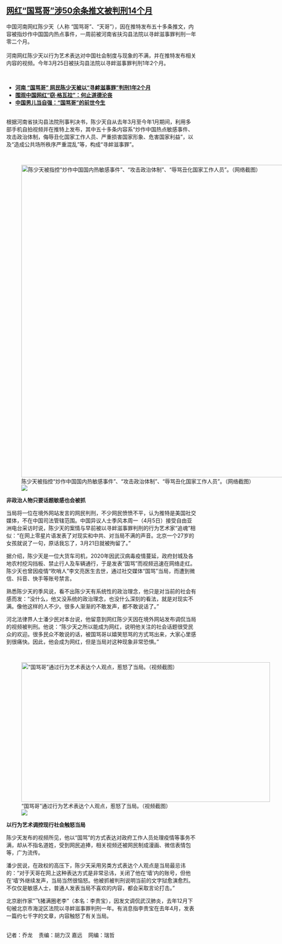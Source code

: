 <!--1617633856000-->
[网红“国骂哥”涉50余条推文被判刑14个月](https://www.rfa.org/mandarin/yataibaodao/meiti/ql1-04052021075145.html)
------

<p>中国河南网红陈少天（人称 “国骂哥”、“天哥”），因在推特发布五十多条推文，内容被指炒作中国国内热点事件，一周前被河南省扶沟县法院以寻衅滋事罪判刑一年零二个月。<br/><br/>河南网红陈少天以行为艺术表达对中国社会制度与现象的不满，并在推特发布相关内容的视频。今年3月25日被扶沟县法院以寻衅滋事罪判刑1年2个月。</p><p><br/></p><ul><li><strong><a href="https://www.rfa.org/mandarin/Xinwen/8-04022021115600.html">河南 “国骂哥” 网民陈少天被以“寻衅滋事罪”判刑1年2个月</a></strong></li><li><strong><a href="https://www.rfa.org/mandarin/zhuanlan/jiluzhongguo/jlzg-05202020134221.html">围观中国网红“窃·格瓦拉”：何止道德沦丧</a></strong></li><li><a href="https://www.rfa.org/mandarin/zhuanlan/jiluzhongguo/jlzg-05122020104011.html"><strong>中国男儿当自强：“国骂哥”的前世今生</strong></a></li></ul><p><br/>根据河南省扶沟县法院刑事判决书，陈少天自从去年3月至今年1月期间，利用多部手机自拍视频并在推特上发布，其中五十多条内容系“炒作中国热点敏感事件、攻击政治体制，侮辱丑化国家工作人员、严重损害国家形象、危害国家利益”，以及“造成公共场所秩序严重混乱”等，构成“寻衅滋事罪”。</p><p><br/></p><p><figure class="image-richtext image-inline captioned" style="width:2085px;"><img alt="陈少天被指控“炒作中国国内热敏感事件”、“攻击政治体制”、“辱骂丑化国家工作人员”。（网络截图）" height="830" src="https://www.rfa.org/mandarin/yataibaodao/meiti/ql1-04052021075145.html/m0405-ql1p3-4.jpg/@@images/d93466c9-4387-4243-a9f0-6ed24b52bfd7.jpeg" title="m0405-ql1p3-4.jpg" width="2085"/><figcaption class="image-caption">陈少天被指控“炒作中国国内热敏感事件”、“攻击政治体制”、“辱骂丑化国家工作人员”。（网络截图）</figcaption><small></small><div id="zoomattribute"><a data-caption="陈少天被指控“炒作中国国内热敏感事件”、“攻击政治体制”、“辱骂丑化国家工作人员”。（网络截图）" data-fancybox="" href="https://www.rfa.org/mandarin/yataibaodao/meiti/ql1-04052021075145.html/m0405-ql1p3-4.jpg" id="single_image" title="陈少天被指控“炒作中国国内热敏感事件”、“攻击政治体制”、“辱骂丑化国家工作人员”。（网络截图）"><img src="/++plone++rfa-resources/img/icon-zoom.png"/></a></div></figure></p><p><strong>非政治人物只要话题敏感也会被抓</strong></p><p>当局将一位在境外网站发言的网民判刑，不少网民愤愤不平，认为推特是美国社交媒体，不在中国司法管辖范围。中国异议人士季风本周一（4月5日）接受自由亚洲电台采访时说，陈少天的案情与早前被以寻衅滋事罪判刑的行为艺术家“追魂”相似：“在网上零星片语发表了对现实和中共、对当局不满的声音。北京一个27岁的女孩就说了一句，原话我忘了，3月21日就被拘留了。”</p><p>据介绍，陈少天是一位大货车司机，2020年因武汉病毒疫情蔓延，政府封城及各地农村挖沟挡板、禁止行人及车辆通行，于是发表“国骂”而视频迅速在网络走红。陈少天也曾因疫情“吹哨人”李文亮医生去世，通过社交媒体“国骂”当局，而遭到微信、抖音、快手等账号禁言。</p><p>熟悉陈少天的季风说，看不出陈少天有系统性的政治理念，他只是对当前的社会有感而发：“没什么，他又没系统的政治理念，也没什么深刻的看法，就是对现实不满。像他这样的人不少。很多人渐渐的不敢发声，都不敢说话了。”</p><p>河北法律界人士潘少民对本台说，他留意到网红陈少天因在境外网站发布调侃当局的视频被判刑。他说：“陈少天之所以能成为网红，说明他关注的社会话题很受民众的欢迎。很多民众不敢说的话，被国骂哥以嬉笑怒骂的方式骂出来，大家心里感到很痛快。因此，他会成为网红，但是当局对这种现象非常恐惧。”</p><p><br/></p><p><figure class="image-richtext image-inline captioned" style="width:660px;"><img alt="“国骂哥”通过行为艺术表达个人观点，惹怒了当局。（视频截图）" height="371" src="https://www.rfa.org/mandarin/yataibaodao/meiti/ql1-04052021075145.html/ql1p.jpg/@@images/f990e21c-72b9-4fd9-aee1-c5a31ab745e5.jpeg" title="ql1p.jpg" width="660"/><figcaption class="image-caption">“国骂哥”通过行为艺术表达个人观点，惹怒了当局。（视频截图）</figcaption><small></small><div id="zoomattribute"><a data-caption="“国骂哥”通过行为艺术表达个人观点，惹怒了当局。（视频截图）" data-fancybox="" href="https://www.rfa.org/mandarin/yataibaodao/meiti/ql1-04052021075145.html/ql1p.jpg" id="single_image" title="“国骂哥”通过行为艺术表达个人观点，惹怒了当局。（视频截图）"><img src="/++plone++rfa-resources/img/icon-zoom.png"/></a></div></figure></p><p><strong>以行为艺术调控现行社会触怒当局</strong></p><p>陈少天发布的视频所见，他以“国骂”的方式表达对政府工作人员处理疫情等事务不满，却从不指名道姓，受到网民追捧，相关视频还被网民制成漫画、微信表情包等，广为流传。</p><p>潘少民说，在政权的高压下，陈少天采用另类方式表达个人观点是当局最忌讳的：“对于天哥在网上这种表达方式是非常忌讳，关闭了他在‘墙’内的账号，但他在‘墙’外继续发声，当局当然很恼怒。他被抓被判刑说明当前的文字狱愈演愈烈。不仅仅是敏感人士，普通人发表当局不喜欢的内容，都会采取言论打击。”</p><p>北京剧作家“飞猪满圈老李”（本名：李贵宝），因发文调侃武汉肺炎，去年12月下旬被北京市海淀区法院以寻衅滋事罪判刑一年。有消息指李贵宝在去年4月，发表一篇约七千字的文章，内容触怒了有关当局。</p><p><br/>记者：乔龙    责编：胡力汉 嘉远    网编：瑞哲</p>
